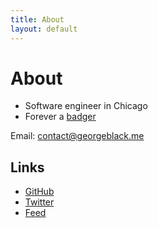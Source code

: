 ```yaml
---
title: About
layout: default
---
```


# About

* Software engineer in Chicago
* Forever a [badger](https://twitter.com/georgeblackm/status/995345329087270912)

Email: [contact@georgeblack.me](mailto:contact@georgeblack.me)

## Links
* [GitHub](https://github.com/georgemblack)
* [Twitter](https://twitter.com/georgeblackm)
* [Feed](https://georgeblack.me/feed.xml)
